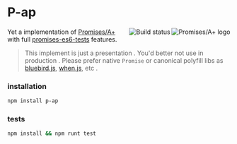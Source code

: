 # P-ap

[<img src="https://promisesaplus.com/assets/logo-small.png" alt="Promises/A+ logo" title="Promises/A+ 1.1 compliant" align="right" />](https://promisesaplus.com)
[<img src="https://travis-ci.org/xyhp915/P-pa.svg?branch=master" alt="Build status" title="Build status" align="right" />](https://travis-ci.org/xyhp915/P-ap)

Yet a implementation of [Promises/A+](http://promises-aplus.github.com/promises-spec/) with full [promises-es6-tests](https://github.com/promises-es6/promises-es6) features.

> This implement is just a presentation . You'd better not use in production .
> Please prefer native `Promise` or canonical polyfill libs as [bluebird.js](https://github.com/petkaantonov/bluebird), [when.js](https://github.com/cujojs/when), etc .


### installation

```bash
npm install p-ap
```


### tests

```bash
npm install && npm runt test
```
